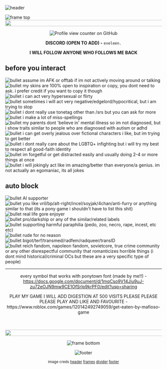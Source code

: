 ![header](https://i.ibb.co/XfCWr4zb/Untitled140-20250725193750.png)

![frame top](https://i.ibb.co/DP90YJFZ/tumblr-f698d579634b29c9011e4b253ec063e2-dc5480ef-1280-1.png)
<img src="https://i.ibb.co/TBhW9Z0v/tumblr-d14f01a79524e33702107714f6d6f04e-f23c890f-1280.jpg" width="1050" height="20">

<div align="center">
  
![Profile view counter on GitHub](https://komarev.com/ghpvc/?username=eveleen-evee&color=yellow&style=plastic&width=50&height=50)

**DISCORD (OPEN TO ADD) -** `eveleen.`

**I WILL FOLLOW ANYONE WHO FOLLOWS ME BACK**

</div>

## before you interact
![bullet](https://i.ibb.co/0VXdycBB/tumblr-8635b9969b67ff00a0c70bda53dceac8-fdeeb76e-75.webp) assume im AFK or offtab if im not actively moving around or talking<br/>
![bullet](https://i.ibb.co/0VXdycBB/tumblr-8635b9969b67ff00a0c70bda53dceac8-fdeeb76e-75.webp) my skins are 100% open to inspiration or copy, you dont need to ask. i prefer credit if you want to copy it though<br/>
![bullet](https://i.ibb.co/0VXdycBB/tumblr-8635b9969b67ff00a0c70bda53dceac8-fdeeb76le-75.webp) i can act very hypersexual or flirty<br/>
![bullet](https://i.ibb.co/0VXdycBB/tumblr-8635b9969b67ff00a0c70bda53dceac8-fdeeb76e-75.webp) sometimes i will act very negative/edgelord/hypocritical, but i am trying to stop<br/>
![bullet](https://i.ibb.co/0VXdycBB/tumblr-8635b9969b67ff00a0c70bda53dceac8-fdeeb76e-75.webp) i dont really use tonetag other than /srs but you can ask for more<br/>
![bullet](https://i.ibb.co/0VXdycBB/tumblr-8635b9969b67ff00a0c70bda53dceac8-fdeeb76e-75.webp) i make a lot of miss-spellings<br/>
![bullet](https://i.ibb.co/0VXdycBB/tumblr-8635b9969b67ff00a0c70bda53dceac8-fdeeb76e-75.webp) my parents dont 'believe in' mental illness so im not diagnosed, but i show traits similar to people who are diagnosed with autism or adhd<br/>
![bullet](https://i.ibb.co/0VXdycBB/tumblr-8635b9969b67ff00a0c70bda53dceac8-fdeeb76e-75.webp) i can get overly jealous over fictional characters i like, but im trying to get better<br/>
![bullet](https://i.ibb.co/0VXdycBB/tumblr-8635b9969b67ff00a0c70bda53dceac8-fdeeb76e-75.webp) i dont really care about the LGBTQ+ infighting but i will try my best to respect all good-faith identity<br/>
![bullet](https://i.ibb.co/0VXdycBB/tumblr-8635b9969b67ff00a0c70bda53dceac8-fdeeb76e-75.webp) im forgetful or get distracted easily and usually doing 2-4 or more things at once<br/>
![bullet](https://i.ibb.co/0VXdycBB/tumblr-8635b9969b67ff00a0c70bda53dceac8-fdeeb76e-75.webp) i will jokingly act like im amazing/better than everyone/a genius. im not actually an egomaniac, its all jokes


## auto block
![bullet](https://i.ibb.co/0VXdycBB/tumblr-8635b9969b67ff00a0c70bda53dceac8-fdeeb76e-75.webp) AI supporter<br/>
![bullet](https://i.ibb.co/0VXdycBB/tumblr-8635b9969b67ff00a0c70bda53dceac8-fdeeb76e-75.webp) you like vril/bp/alt-right/incel/soyjak/4chan/anti-furry or anything similar to that (its a pony game i shouldn't have to list this shit)<br/>
![bullet](https://i.ibb.co/0VXdycBB/tumblr-8635b9969b67ff00a0c70bda53dceac8-fdeeb76e-75.webp) real life gore enjoyer<br/>
![bullet](https://i.ibb.co/0VXdycBB/tumblr-8635b9969b67ff00a0c70bda53dceac8-fdeeb76e-75.webp) pro/darkship or any of the similar/related labels<br/>
![bullet](https://i.ibb.co/0VXdycBB/tumblr-8635b9969b67ff00a0c70bda53dceac8-fdeeb76e-75.webp) supporting harmful paraphilia (pedo, zoo, necro, rape, incest, etc etc)<br/>
![bullet](https://i.ibb.co/0VXdycBB/tumblr-8635b9969b67ff00a0c70bda53dceac8-fdeeb76e-75.webp) rude for no reason<br/>
![bullet](https://i.ibb.co/0VXdycBB/tumblr-8635b9969b67ff00a0c70bda53dceac8-fdeeb76e-75.webp) bigot/terf/transmed/radfem/radqueer/transID<br/>
![bullet](https://i.ibb.co/0VXdycBB/tumblr-8635b9969b67ff00a0c70bda53dceac8-fdeeb76e-75.webp) reich fandom, napoleon fandom, sovietcore, true crime community or any other disrespectful community that romanticizes horrible things (i dont mind historical/criminal OCs but these are a very specific type of people)<br/>

-----
<div align="center">

every symbol that works with ponytown font (made by me!!) -
https://docs.google.com/document/d/1mqCso9V14Jiu9uJ-zu72eOJN9mw9CE1OfSrlp9krPF0/edit?usp=sharing

<center>PLAY MY GAME I WILL ADD DIGESTION AT 500 VISITS PLEASE PLEASE PLEASE PLAY AND LIKE AND FAVOURITE - https://www.roblox.com/games/120142492749059/get-eaten-by-mafioso-game </center>
‎ 

‎‎ 
<img src="https://i.ibb.co/TBhW9Z0v/tumblr-d14f01a79524e33702107714f6d6f04e-f23c890f-1280.jpg" width="1050" height="20">

![frame bottom](https://i.ibb.co/HTdsDVyn/tumblr-7e274d2ec6d9e532884fe8afaec8f42f-08d8a0e2-1280-1.png)


![footer](https://i.ibb.co/4RvG0cF0/ffffferfggnhrertfg.png)


<sub>image creds
[header](https://finelythreadedsky.tumblr.com/post/156318898162/boris-anikin-1947)
[frames](https://www.tumblr.com/honeyluvsw/784281021112877056/sun-themed-dividers-yellow-orange-red)
[divider](https://www.tumblr.com/hyuneskkami/774244573133340672/solid-line-dividers-%E0%AD%AD-%E1%B5%8E%E1%B5%8E-dont-forget-to)
[footer](https://ca.pinterest.com/pin/2322237302443700/)
</div>
